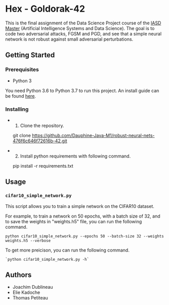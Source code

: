 # Hex - Goldorak-42
This is the final assignment of the Data Science Project course of the [IASD Master](https://www.lamsade.dauphine.fr/wp/iasd/en/) (Artificial Intelligence Systems and Data Science). The goal is to code two adversarial attacks, FGSM and PGD, and see that a simple neural network is not robust against small adversarial perturbations.

## Getting Started
### Prerequisites
* Python 3

You need Python 3.6 to Python 3.7 to run this project. An install guide can be found [here](https://wiki.python.org/moin/BeginnersGuide/Download).

### Installing
* 1) Clone the repository.

    git clone https://github.com/Dauphine-Java-M1/robust-neural-nets-476f6c646f72616b-42.git

* 2) Install python requirements with following command.

    pip install -r requirements.txt

## Usage
### `cifar10_simple_network.py`
This script allows you to train a simple network on the CIFAR10 dataset.

For example, to train a network on 50 epochs, with a batch size of 32, and to save the weights in "weights.h5" file, you can run the following command.

    python cifar10_simple_network.py --epochs 50 --batch-size 32 --weights weights.h5 --verbose

To get more preicison, you can run the following command.

    `python cifar10_simple_network.py -h`

## Authors
* Joachim Dublineau
* Elie Kadoche
* Thomas Petiteau
